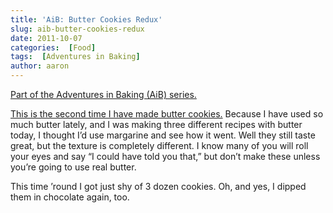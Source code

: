 ```yaml
---
title: 'AiB: Butter Cookies Redux'
slug: aib-butter-cookies-redux
date: 2011-10-07
categories:  [Food]
tags:  [Adventures in Baking]
author: aaron
---
```


[Part of the Adventures in Baking (AiB) series.](http://perlkonig.com/2011/09/14/adventures-in-baking-aib-overview/ "Adventures in Baking (AiB): Overview")

[This is the second time I have made butter cookies.](../aib-lemon-meringue-custard-with-butter-cookies "AiB: Lemon Meringue Custard with Butter Cookies") Because I have used so much butter lately, and I was making three different recipes with butter today, I thought I’d use margarine and see how it went. Well they still taste great, but the texture is completely different. I know many of you will roll your eyes and say “I could have told you that,” but don’t make these unless you’re going to use real butter.

This time ’round I got just shy of 3 dozen cookies. Oh, and yes, I dipped them in chocolate again, too.
